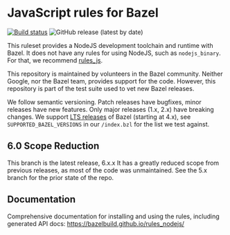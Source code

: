 # JavaScript rules for Bazel

[![Build status](https://badge.buildkite.com/af1a592b39b11923ef0f523cbb223dd3dbd61629f8bc813c07.svg?branch=stable)](https://buildkite.com/bazel/nodejs-rules-nodejs-postsubmit)
![GitHub release (latest by date)](https://img.shields.io/github/downloads/bazelbuild/rules_nodejs/latest/total)

This ruleset provides a NodeJS development toolchain and runtime with Bazel.
It does not have any rules for using NodeJS, such as `nodejs_binary`.
For that, we recommend [rules_js](https://github.com/aspect-build/rules_js).

This repository is maintained by volunteers in the Bazel community. Neither Google, nor the Bazel team, provides support for the code. However, this repository is part of the test suite used to vet new Bazel releases.

We follow semantic versioning. Patch releases have bugfixes, minor releases have new features. Only major releases (1.x, 2.x) have breaking changes. We support [LTS releases](https://blog.bazel.build/2020/11/10/long-term-support-release.html) of Bazel (starting at 4.x), see `SUPPORTED_BAZEL_VERSIONS` in our `/index.bzl` for the list we test against.

## 6.0 Scope Reduction

This branch is the latest release, 6.x.x
It has a greatly reduced scope from previous releases, as most of the code was unmaintained.
See the 5.x branch for the prior state of the repo.

## Documentation

Comprehensive documentation for installing and using the rules, including generated API docs:
https://bazelbuild.github.io/rules_nodejs/
